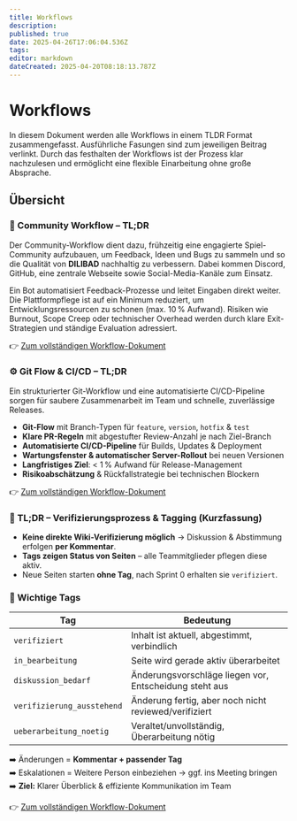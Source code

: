 ```yaml
---
title: Workflows
description: 
published: true
date: 2025-04-26T17:06:04.536Z
tags: 
editor: markdown
dateCreated: 2025-04-20T08:18:13.787Z
---
```


# Workflows

In diesem Dokument werden alle Workflows in einem TLDR Format zusammengefasst. Ausführliche Fasungen sind zum jeweiligen Beitrag verlinkt.
Durch das festhalten der Workflows ist der Prozess klar nachzulesen und ermöglicht eine flexible Einarbeitung ohne große Absprache.


## Übersicht

### 🧠 Community Workflow – TL;DR

Der Community-Workflow dient dazu, frühzeitig eine engagierte Spiel-Community aufzubauen, um Feedback, Ideen und Bugs zu sammeln und so die Qualität von **DILIBAD** nachhaltig zu verbessern. Dabei kommen Discord, GitHub, eine zentrale Webseite sowie Social-Media-Kanäle zum Einsatz.

Ein Bot automatisiert Feedback-Prozesse und leitet Eingaben direkt weiter. Die Plattformpflege ist auf ein Minimum reduziert, um Entwicklungsressourcen zu schonen (max. 10 % Aufwand). Risiken wie Burnout, Scope Creep oder technischer Overhead werden durch klare Exit-Strategien und ständige Evaluation adressiert.

👉 [Zum vollständigen Workflow-Dokument](./Community)



### ⚙️ Git Flow & CI/CD – TL;DR

Ein strukturierter Git-Workflow und eine automatisierte CI/CD-Pipeline sorgen für saubere Zusammenarbeit im Team und schnelle, zuverlässige Releases.

- **Git-Flow** mit Branch-Typen für `feature`, `version`, `hotfix` & `test`
- **Klare PR-Regeln** mit abgestufter Review-Anzahl je nach Ziel-Branch
- **Automatisierte CI/CD-Pipeline** für Builds, Updates & Deployment
- **Wartungsfenster & automatischer Server-Rollout** bei neuen Versionen
- **Langfristiges Ziel**: < 1 % Aufwand für Release-Management
- **Risikoabschätzung** & Rückfallstrategie bei technischen Blockern

👉 [Zum vollständigen Workflow-Dokument](./VersionControl-Release)


### 📝 TL;DR – Verifizierungsprozess & Tagging (Kurzfassung)

- **Keine direkte Wiki-Verifizierung möglich** → Diskussion & Abstimmung erfolgen **per Kommentar**.
- **Tags zeigen Status von Seiten** – alle Teammitglieder pflegen diese aktiv.
- Neue Seiten starten **ohne Tag**, nach Sprint 0 erhalten sie `verifiziert`.

### 🔖 Wichtige Tags

| Tag                      | Bedeutung                                                |
|--------------------------|----------------------------------------------------------|
| `verifiziert`           | Inhalt ist aktuell, abgestimmt, verbindlich              |
| `in_bearbeitung`        | Seite wird gerade aktiv überarbeitet                     |
| `diskussion_bedarf`     | Änderungsvorschläge liegen vor, Entscheidung steht aus   |
| `verifizierung_ausstehend` | Änderung fertig, aber noch nicht reviewed/verifiziert |
| `ueberarbeitung_noetig` | Veraltet/unvollständig, Überarbeitung nötig              |

➡️ Änderungen = **Kommentar + passender Tag**  
➡️ Eskalationen = Weitere Person einbeziehen → ggf. ins Meeting bringen  
➡️ **Ziel:** Klarer Überblick & effiziente Kommunikation im Team

👉 [Zum vollständigen Workflow-Dokument](./Dokumentation)
